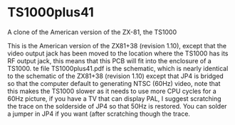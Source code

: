 # TS1000plus41
A clone of the American version of the ZX-81, the TS1000

This is the American version of the ZX81+38 (revision 1.10), except that the video output jack has been moved to the location where the TS1000 has its RF output jack, this means that this PCB will fit into the enclosure of a TS1000.
te file TS1000plus41.pdf is the schematic, which is nearly identical to the schematic of the ZX81+38 (revision 1.10) except that JP4 is bridged so that the computer default to generating NTSC (60Hz) video, note that this makes the TS1000 slower as it needs to use more CPU cycles for a 60Hz picture, if you have a TV that can display PAL, I suggest scratching the trace on the solderside of JP4 so that 50Hz is restored.
You can solder a jumper in JP4 if you want (after scratching though the trace.

